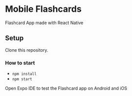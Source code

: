 # Mobile Flashcards
Flashcard App made with React Native

## Setup
Clone this repository.

### How to start
- `npm install`
- `npm start`

Open Expo IDE to test the Flashcard app on Android and iOS
